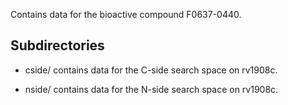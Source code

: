 Contains data for the bioactive compound F0637-0440.

## Subdirectories

- cside/ contains data for the C-side search space on rv1908c.

- nside/ contains data for the N-side search space on rv1908c.

